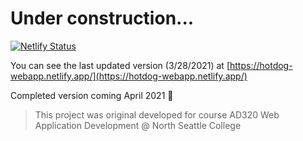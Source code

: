 # Under construction...

[![Netlify Status](https://api.netlify.com/api/v1/badges/595ccb16-3d46-4e57-ad8a-a8a17308c069/deploy-status)](https://app.netlify.com/sites/hotdog-webapp/deploys)

You can see the last updated version (3/28/2021) at [https://hotdog-webapp.netlify.app/](https://hotdog-webapp.netlify.app/)

Completed version coming April 2021 🚧

> This project was original developed for course AD320 Web Application Development @ North Seattle College
